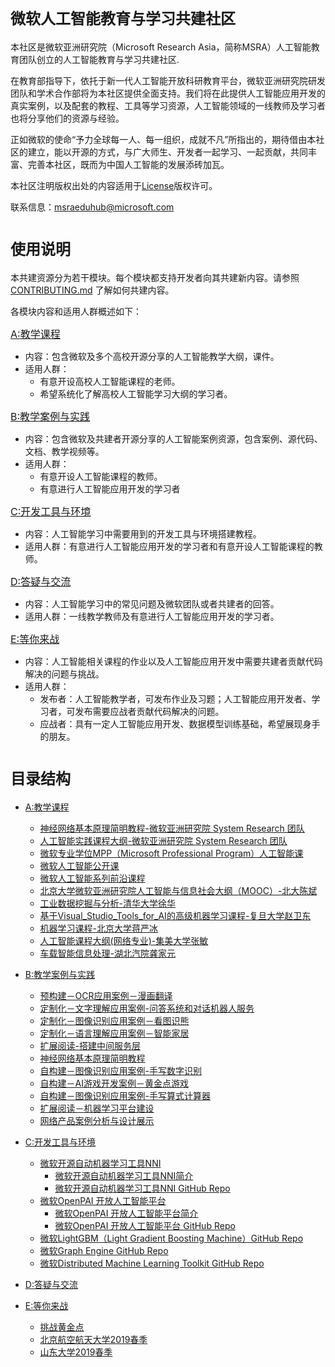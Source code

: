 # <font size=5>微软人工智能教育与学习共建社区</font> 
本社区是微软亚洲研究院（Microsoft Research Asia，简称MSRA）人工智能教育团队创立的人工智能教育与学习共建社区.

在教育部指导下，依托于新一代人工智能开放科研教育平台，微软亚洲研究院研发团队和学术合作部将为本社区提供全面支持。我们将在此提供人工智能应用开发的真实案例，以及配套的教程、工具等学习资源，人工智能领域的一线教师及学习者也将分享他们的资源与经验。

正如微软的使命“予力全球每一人、每一组织，成就不凡”所指出的，期待借由本社区的建立，能以开源的方式，与广大师生、开发者一起学习、一起贡献，共同丰富、完善本社区，既而为中国人工智能的发展添砖加瓦。  


本社区注明版权出处的内容适用于[License](./LICENSE.md)版权许可。

联系信息：<msraeduhub@microsoft.com>



# <font size=5>使用说明</font> 
本共建资源分为若干模块。每个模块都支持开发者向其共建新内容。请参照 [CONTRIBUTING.md](./CONTRIBUTING.md) 了解如何共建内容。

各模块内容和适用人群概述如下：

<font size=3>[A:教学课程](./A-教学课程/README.md) </font>
- 内容：包含微软及多个高校开源分享的人工智能教学大纲，课件。
- 适用人群：
  - 有意开设高校人工智能课程的老师。
  - 希望系统化了解高校人工智能学习大纲的学习者。

<font size=3>[B:教学案例与实践](./B-教学案例与实践/README.md)</font>
- 内容：包含微软及共建者开源分享的人工智能案例资源，包含案例、源代码、文档、教学视频等。
- 适用人群：
   - 有意开设人工智能课程的教师。
   - 有意进行人工智能应用开发的学习者


<font size=3>[C:开发工具与环境](./C-开发工具与环境/README.md) </font>
- 内容：人工智能学习中需要用到的开发工具与环境搭建教程。
- 适用人群：有意进行人工智能应用开发的学习者和有意开设人工智能课程的教师。
  
<font size=3>[D:答疑与交流](./D-答疑与交流/README.md) </font>
- 内容：人工智能学习中的常见问题及微软团队或者共建者的回答。
- 适用人群：一线教学教师及有意进行人工智能应用开发的学习者。

<font size=3>[E:等你来战](./E-Challenge/README.md) </font>
- 内容：人工智能相关课程的作业以及人工智能应用开发中需要共建者贡献代码解决的问题与挑战。
- 适用人群：
  - 发布者：人工智能教学者，可发布作业及习题；人工智能应用开发者、学习者，可发布需要应战者贡献代码解决的问题。
  - 应战者：具有一定人工智能应用开发、数据模型训练基础，希望展现身手的朋友。



# <font size=5>目录结构</font> 

- [A:教学课程](./A-教学课程) 
  - [神经网络基本原理简明教程-微软亚洲研究院  System Research 团队](https://github.com/Microsoft/ai-edu/tree/master/B-%E6%95%99%E5%AD%A6%E6%A1%88%E4%BE%8B%E4%B8%8E%E5%AE%9E%E8%B7%B5/B6-%E7%A5%9E%E7%BB%8F%E7%BD%91%E7%BB%9C%E5%9F%BA%E6%9C%AC%E5%8E%9F%E7%90%86%E7%AE%80%E6%98%8E%E6%95%99%E7%A8%8B)
  - [人工智能实践课程大纲-微软亚洲研究院  System Research 团队](./A-教学课程/人工智能实践课程大纲-微软亚洲研究院SystemResearch团队.md)
  - [微软专业学位MPP（Microsoft Professional Program）人工智能课](./A-教学课程/MPP.md)
  - [微软人工智能公开课](./A-教学课程/微软人工智能公开课.md)
  - [微软人工智能系列前沿课程](./A-教学课程/人工智能系列前沿课程.md)
  - [北京大学微软亚洲研究院人工智能与信息社会大纲（MOOC）-北大陈斌](./A-教学课程/北京大学微软亚洲研究院人工智能与信息社会大纲（MOOC）-北大陈斌.md)
  - [工业数据挖掘与分析-清华大学徐华](./A-教学课程/工业数据挖掘与分析-清华大学徐华.md)
  - [基于Visual_Studio_Tools_for_AI的高级机器学习课程-复旦大学赵卫东](./A-教学课程/基于Visual_Studio_Tools_for_AI的高级机器学习课程-复旦赵卫东.md)
  - [机器学习课程-北京大学蒋严冰](./A-教学课程/机器学习课程-北京大学蒋严冰.md)
  - [人工智能课程大纲(网络专业)-集美大学张敏](./A-教学课程/人工智能课程大纲(网络专业)-集美大学张敏.md)
  - [车载智能信息处理-湖北汽院龚家元](./A-教学课程/车载智能信息处理-湖北汽院龚家元.md)

- [B:教学案例与实践](./B-教学案例与实践)
  - [预构建－OCR应用案例－漫画翻译](./B-教学案例与实践/B1-预构建－OCR应用案例－漫画翻译/README.md) 
  - [定制化－文字理解应用案例-问答系统和对话机器人服务](./B-教学案例与实践/B2-定制化－文字理解应用案例-问答系统和对话机器人服务/README.md) 
  - [定制化－图像识别应用案例－看图识熊](./B-教学案例与实践/B3-定制化－图像识别应用案例－看图识熊/README.md) 
  - [定制化－语言理解应用案例－智能家居](./B-教学案例与实践/B4-定制化－语言理解应用案例－智能家居/README.md) 
  - [扩展阅读-搭建中间服务层](./B-教学案例与实践/B5-扩展阅读-搭建中间服务层/README.md) 
  - [神经网络基本原理简明教程](./B-教学案例与实践/B6-神经网络基本原理简明教程/README.md) 
  - [自构建－图像识别应用案例-手写数字识别](./B-教学案例与实践/B7-自构建－图像识别应用案例-手写数字识别/README.md) 
  - [自构建－AI游戏开发案例－黄金点游戏](./B-教学案例与实践/B8-自构建－AI游戏开发案例－黄金点游戏/README.md) 
  - [自构建－图像识别应用案例-手写算式计算器](./B-教学案例与实践/B9-自构建－图像识别应用案例-手写算式计算器/README.md)
  - [扩展阅读－机器学习平台建设](./B-教学案例与实践/B10-扩展阅读－机器学习平台建设/readme.md) 
  - [网络产品案例分析与设计展示](./B-教学案例与实践/B13-网络产品案例分析与设计展示) 
  
- [C:开发工具与环境](./C-开发工具与环境/README.md)
   - [微软开源自动机器学习工具NNI](./C-开发工具与环境/README.md) 
     - [微软开源自动机器学习工具NNI简介](https://www.cnblogs.com/ms-uap/p/9719071.html) 
     - [微软开源自动机器学习工具NNI GitHub Repo](https://github.com/Microsoft/nni)
   - [微软OpenPAI 开放人工智能平台](./C-开发工具与环境/README.md) 
     - [微软OpenPAI 开放人工智能平台简介](https://www.cnblogs.com/ms-uap/p/openpai_or_pai.html) 
     - [微软OpenPAI 开放人工智能平台 GitHub Repo](https://github.com/Microsoft/pai)
   - [微软LightGBM（Light Gradient Boosting Machine）GitHub Repo](https://github.com/Microsoft/LightGBM)
   - [微软Graph Engine GitHub Repo](https://github.com/Microsoft/GraphEngine)
   - [微软Distributed Machine Learning Toolkit GitHub Repo](https://github.com/Microsoft/DMTK)
  
- [D:答疑与交流](./D-答疑与交流)
  
- [E:等你来战](./E-Challenge)
  - [挑战黄金点](./E-Challenge/GoldenNumberGame)
  - [北京航空航天大学2019春季](./E-Challenge/BeihangUniversity2019Spring)
  - [山东大学2019春季](./E-Challenge/ShandongUniversity2019Spring)